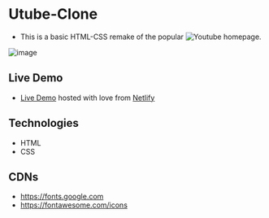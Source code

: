 # Utube-Clone
- This is a basic HTML-CSS remake of the popular ![Youtube](https://youtube.com) homepage.

![image](https://user-images.githubusercontent.com/46686100/69888400-df3aab00-12eb-11ea-8bbc-9fa4077d9fa0.png)

## Live Demo
- [Live Demo](utube-clone.netlify.com) hosted with love from [Netlify](https://www.netlify.com/)
## Technologies
- HTML
- CSS

## CDNs
- https://fonts.google.com
- https://fontawesome.com/icons